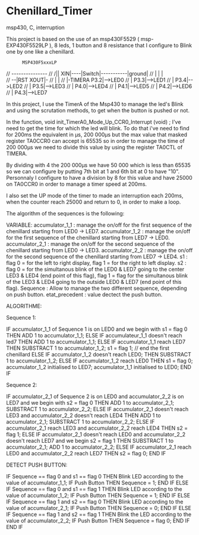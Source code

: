 # Chenillard_Timer
msp430, C, interruption 

This project is based on the use of an msp430F5529 ( msp-EXP430F5529LP ), 8 leds, 1 button and 8 resistance that I configure to Blink one by one like a chenillard. 

          MSP430F5xxxLP
//         ---------------
//     /|\|            XIN|----|Switch|-----------|ground|
//      | |               |         
//      --|RST        XOUT|-
//        |               |
//        |-TIMERA    P3.2|-->LED0
//        |           P3.3|-->LED1
//        |           P3.4|-->LED2
//        |           P3.5|-->LED3
//        |           P4.0|-->LED4
//        |           P4.1|-->LED5
//        |           P4.2|-->LED6
//        |           P4.3|-->LED7

In this project, I use the TimerA of the Msp430 to manage the led's Blink and using the scrutation methods, to get when the button is pushed or not.

In the function, void init_TimerA0_Mode_Up_CCR0_Interrupt (void) ; I've need to get the time for which the led will blink.
To do that i've need to find for 200ms the equivalent in µs, 200 000µs but the max value that masked register TA0CCR0 can accept is 65535 so in order to manage the time of 200 000µs we need to divide this value by using the register TA0CTL of TIMERA.

By dividing with 4 the 200 000µs we have 50 000 which is less than 65535 so we can configure by putting 7th bit at 1 and 6th bit at 0 to have "10". Personnaly I configure to have a division by 8 for this value and have 25000 on TA0CCR0 in order to manage a timer speed at 200ms.

I also set the UP mode of the timer to made an interruption each 200ms, when the counter reach 25000 and return to 0, in order to make a loop.

The algorithm of the sequences is the following:
 
 VARIABLE:
 accumulator_1_1 : manage the on/off for the first sequence of the chenillard starting from LED0 -> LED7.
 accumulator_1_2 : manage the on/off for the first sequence of the chenillard starting from LED7 -> LED0.
 accumulator_2_1 : manage the on/off for the second sequence of the chenillard starting from LED0 -> LED3.
 accumulator_2_2 : manage the on/off for the second sequence of the chenillard starting from LED7 -> LED4.
 s1              : flag 0 = for the left to right display, flag 1 = for the right to left display.
 s2              : flag 0 = for the simultanous blink of the LED0 & LED7 going to the center LED3 & LED4 (end point of this flag), flag 1 = flag for the simultanous blink of the                    LED3 & LED4 going to the outside LED0 & LED7 (end point of this flag).
 Sequence        : Allow to manage the two different sequence, depending on push button.
 etat_precedent  : value dectect the push button.
 
 ALGORITHME:
 
 Sequence 1:
 
 IF accumulator_1_1 of Sequence 1 is on LED0 and we begin with s1 = flag 0 
  THEN
  ADD 1 to accumulator_1_1;
 ELSE IF accumulateur_1_1 doesn't reach led7 
  THEN
  ADD 1 to accumulator_1_1;
 ELSE IF accumulator_1_1 reach LED7 
  THEN
  SUBSTRACT 1 to accumulator_1_2;
  s1 = flag 1; // end the first chenillard 
 ELSE IF accumulator_1_2 doesn't reach LED0;
  THEN
  SUBSTRACT 1 to accumulator_1_2;
 ELSE IF accumulator_1_2 reach LED0
  THEN
  s1 = flag 0;
  accumulator_1_2 initialised to LED7;
  accumulator_1_1 initialised to LED0;
 END IF
 
 Sequence 2:
 
 IF accumulator_2_1 of Sequence 2 is on LED0 and accumulator_2_2 is on LED7 and we begin with s2 =    flag 0
  THEN
  ADD 1 to accumulator_2_1;
  SUBSTRACT 1 to accumulator_2_2;
 ELSE IF accumulator_2_1 doesn't reach LED3 and accumulator_2_2 doesn't reach LED4
  THEN
  ADD 1 to accumulator_2_1;
  SUBSTRACT 1 to accumulator_2_2;
 ELSE IF accumulator_2_1 reach LED3 and accumulator_2_2 reach LED4
  THEN
  s2 = flag 1;
 ELSE IF accumulator_2_1 doesn't reach LED0 and accumulator_2_2 doesn't reach LED7 and we begin s2 = flag 1
 THEN
 SUBSTRACT 1 to accumulator_2_1;
 ADD 1 to accumulator_2_2;
 ELSE IF accumulator_2_1 reach LED0 and accumulator_2_2 reach LED7 
  THEN
  s2 = flag 0;
 END IF
 
 DETECT PUSH BUTTON:
 
 IF Sequence == flag 0 and s1 == flag 0
  THEN
  Blink LED according to the value of accumulator_1_1;
  IF Push Button
    THEN 
    Sequence = 1;
  END IF
 ELSE IF Sequence == flag 0 and s1 == flag 1
  THEN
  Blink LED according to the value of accumulator_1_2;
  IF Push Button
    THEN
    Sequence = 1;
  END IF
 ELSE IF Sequence == flag 1 and s2 == flag 0
  THEN
  Blink LED according to the value of accumulator_2_1;
  IF Push Button
    THEN
    Sequence = 0;
  END IF
  ELSE IF Sequence == flag 1 and s2 == flag 1
    THEN
    Blink the LED according to the value of accumulator_2_2;
    IF Push Button
      THEN
      Sequence = flag 0;
    END IF
  END IF
